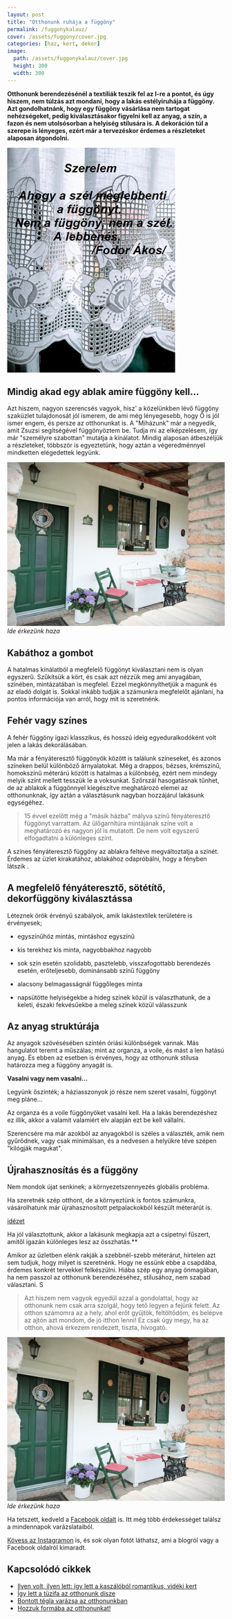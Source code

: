 ```yaml
---
layout: post
title: "Otthonunk ruhája a függöny" 
permalink: /fuggonykalauz/
cover: /assets/fuggony/cover.jpg
categories: [haz, kert, dekor]
image:
  path: /assets/fuggonykalauz/cover.jpg
  height: 300
  width: 300
---
```



 **Otthonunk berendezésénél a textíliák teszik fel az I-re a pontot, és úgy hiszem, nem túlzás azt mondani, hogy a lakás estélyiruhája a függöny. Azt gondolhatnánk, hogy egy függöny vásárlása nem tartogat nehézségeket, pedig kiválasztásakor figyelni kell az anyag, a szín, a fazon és nem utolsósorban a helyiség stílusára is. A dekoráción túl a szerepe is lényeges, ezért már a tervezéskor érdemes a részleteket alaposan átgondolni.** 
 
 
![fuggony](/assets/fuggony/idezet.jpg) 



## Mindig akad egy ablak amire függöny kell...



Azt hiszem, nagyon szerencsés vagyok, hisz' a közelünkben lévő függöny szaküzlet tulajdonosát jól ismerem, de ami még lényegesebb, hogy Ő is jól ismer engem, és persze az otthonunkat is.
A "Miházunk" már a negyedik, amit Zsuzsi segítségével függönyöztem be. Tudja mi az elképzelésem, így már "személyre szabottan" mutatja a kínálatot. Mindig alaposan átbeszéljük a részleteket, többször is egyeztetünk, hogy aztán a végeredménnyel mindketten elégedettek legyünk.

![tégla](/assets/teraszdekor/IMG_20190722_124455.jpg)
_Ide érkezünk haza_

## Kabáthoz a gombot

A hatalmas kínálatból a megfelelő függönyt kiválasztani nem is olyan egyszerű. Szűkítsük a kört, és csak azt nézzük meg ami anyagában, színében, mintázatában is megfelel. Ezzel megkönnyíthetjük a magunk és az eladó dolgát is. Sokkal inkább tudják a számunkra megfelelőt ajánlani, ha pontos információja van arról, hogy mit is szeretnénk.



## Fehér vagy színes

A fehér függöny igazi klasszikus, és hosszú ideig egyeduralkodóként volt jelen a lakás dekorálásában. 




Ma már a fényáteresztő függönyök között is találunk színeseket, és azonos színeken belül különböző árnyalatokat. Még a drappos, bézses, krémszínű, homokszínű méterárú között is hatalmas a különbség, ezért nem mindegy melyik színt mellett tesszük le a voksunkat. Szőrszál hasogatásnak tűnhet, de az ablakok a függönnyel kiegészítve meghatározó elemei az otthonunknak, így aztán a választásunk nagyban hozzájárul lakásunk egységéhez.


> 15 évvel ezelőtt még a "másik házba" mályva színű fényáteresztő függönyt varrattam. Az ülőgarnitúra mintájának színe volt a meghatározó és nagyon jól is mutatott. De nem volt egyszerű elfogadtatni a különleges színt.

A színes fényáteresztő függöny az ablakra feltéve megváltoztatja a színét. Érdemes az üzlet kirakatához, ablakához odapróbálni, hogy a fényben látszik . 


## A megfelelő fényáteresztő, sötétítő, dekorfüggöny kiválasztássa

Léteznek örök érvényű szabályok, amik lakástextilek területére is érvényesek; 

* egyszínűhöz mintás, mintáshoz egyszínű

* kis terekhez kis minta, nagyobbakhoz nagyobb 

* sok szín esetén szolidabb, pasztelebb, visszafogottabb berendezés esetén, erőteljesebb, dominánsabb színű függöny

* alacsony belmagasságnál függőleges minta

* napsütötte helyiségekbe a hideg színek közül is választhatunk, de a keleti, északi fekvésűekbe a meleg színek közül válasszunk 




 



## Az anyag struktúrája


Az anyagok szövésésében szintén óriási különbségek vannak. Más hangulatot teremt a műszálas; mint az organza, a voile, és mást a len hatású anyag. 
És ebben az esetben is érvényes, hogy az otthonunk stílusa határozza meg a függöny anyagát is.

**Vasalni vagy nem vasalni...**

Legyünk őszinték; a háziasszonyok jó része nem szeret vasalni, függönyt meg pláne...

Az organza és a voile függönyöket vasalni kell. Ha a lakás berendezéshez ez illik, akkor a valamit valamiért elv alapján ezt be kell vállalni.


Szerencsére ma már azokból az anyagokból is széles a választék, amik nem gyűrődnek, vagy csak minimálsan, és a nedvesen a helyükre téve szépen "kilógják magukat".


## Újrahasznosítás és a függöny

Nem mondok újat senkinek; a környezetszennyezés globális probléma. 

Ha szeretnék szép otthont, de a környeztünk is fontos számunkra, vásárolhatunk  már újrahasznosított petpalackokból készült méterárút is.


[idézet](/assets/teraszdekor/Nevtelen.png)



Ha jól választottunk, akkor a lakásunk megkapja azt a csipetnyi fűszert, amitől igazán különleges lesz az összhatás.** 

Amikor az üzletben elénk rakják a szebbnél-szebb méterárut, hirtelen azt sem tudjuk, hogy milyet is szeretnénk. Hogy ne essünk ebbe a csapdába, érdemes konkrét tervekkel felkészülni. Hiába szép egy anyag önmagában, ha nem passzol az otthonunk berendezéséhez, stílusához, nem szabad választani. S





> Azt hiszem nem vagyok egyedül azzal a gondolattal, hogy az otthonunk nem csak arra szolgál, hogy tető legyen a fejünk felett. Az otthon számomra az a hely, ahol erőt gyűjtök, feltöltődöm, és belépve az ajtón azt mondom, de jó itthon lenni! Ez csak úgy megy, ha az  otthon, ahová érkezem rendezett, tiszta, hívogató.




![tégla](/assets/teraszdekor/IMG_20190722_124455.jpg)
_Ide érkezünk haza_














Ha tetszett, kedveld a <a href="https://www.facebook.com/Var%C3%A1zsolj-otthont-360330751226066/" target="_blank">Facebook oldalt</a> is. Itt még több érdekességet találsz a mindennapok varázslataiból.

<a href="https://www.instagram.com/varazsoljotthont/?hl=hu/" target="_blank">Kövess az Instagramon</a> is, és sok olyan fotót láthatsz, ami a blogról vagy a Facebook oldalról kimaradt.



## Kapcsolódó cikkek

 
* [Ilyen volt, ilyen lett: így lett a kaszálóból romantikus, vidéki kert](/2019-06-26/kulsokorlet)
* [Így lett a tüzifa az otthonunk dísze](/2019-05-16/fábólkreatívan)
* [Bontott tégla varázsa az otthonunkban](/2019-04-23/tegla)
* [Hozzuk formába az otthonunkat!](/2019-03-26/dekoráció)





 
